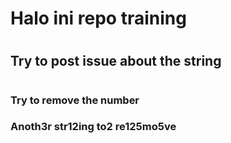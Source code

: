 # Halo ini repo training
# 
## Try to post issue about the string
#
### Try to remove the number
### Anoth3r str12ing to2 re125mo5ve
